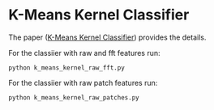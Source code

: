 # K-Means Kernel Classifier

The paper (<a href="github.com/mandrecut/kmeans_kernel_classifier/kmeans_kernel_classifier.pdf" target="_blank">K-Means Kernel Classifier</a>) provides the details. 

For the classiier with raw and fft features run:

`python k_means_kernel_raw_fft.py`

For the classiier with raw patch features run:

`python k_means_kernel_raw_patches.py`
